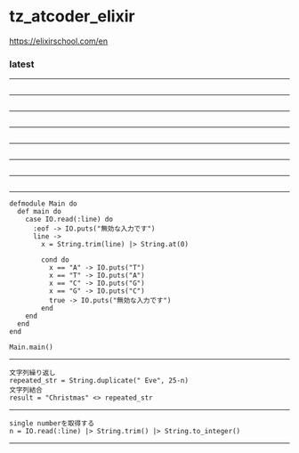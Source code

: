# tz_atcoder_elixir

https://elixirschool.com/en


### latest
---
```

```
---
```

```
---
```

```
---
```

```
---
```

```
---
```

```
---
```

```
---
```
defmodule Main do
  def main do
    case IO.read(:line) do
      :eof -> IO.puts("無効な入力です")
      line -> 
        x = String.trim(line) |> String.at(0)
        
        cond do
          x == "A" -> IO.puts("T")
          x == "T" -> IO.puts("A")
          x == "C" -> IO.puts("G")
          x == "G" -> IO.puts("C")
          true -> IO.puts("無効な入力です")
        end
    end
  end
end

Main.main()
```
---
```
文字列繰り返し
repeated_str = String.duplicate(" Eve", 25-n)
文字列結合
result = "Christmas" <> repeated_str
```
---
```
single numberを取得する
n = IO.read(:line) |> String.trim() |> String.to_integer()
```
---

